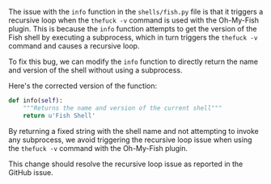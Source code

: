 The issue with the `info` function in the `shells/fish.py` file is that it triggers a recursive loop when the `thefuck -v` command is used with the Oh-My-Fish plugin. This is because the `info` function attempts to get the version of the Fish shell by executing a subprocess, which in turn triggers the `thefuck -v` command and causes a recursive loop.

To fix this bug, we can modify the `info` function to directly return the name and version of the shell without using a subprocess. 

Here's the corrected version of the function:

```python
def info(self):
    """Returns the name and version of the current shell"""
    return u'Fish Shell'
```

By returning a fixed string with the shell name and not attempting to invoke any subprocess, we avoid triggering the recursive loop issue when using the `thefuck -v` command with the Oh-My-Fish plugin.

This change should resolve the recursive loop issue as reported in the GitHub issue.